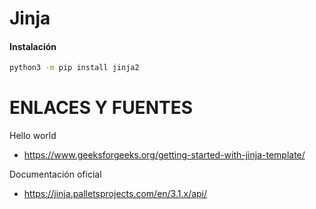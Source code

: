 Jinja
========
#### Instalación

```bash
python3 -m pip install jinja2
```

ENLACES Y FUENTES
=================
Hello world
- https://www.geeksforgeeks.org/getting-started-with-jinja-template/

Documentación oficial
- https://jinja.palletsprojects.com/en/3.1.x/api/